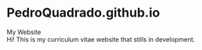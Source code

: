 # PedroQuadrado.github.io
My Website<br>
Hi! This is my curriculum vitae website that stills in development.
